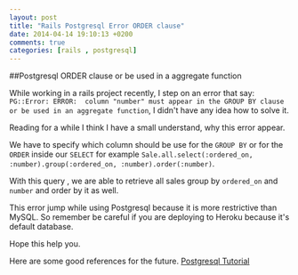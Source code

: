 ```yaml
---
layout: post
title: "Rails Postgresql Error ORDER clause"
date: 2014-04-14 19:10:13 +0200
comments: true
categories: [rails , postgresql]
---
```


##Postgresql ORDER clause or be used in a aggregate function

While working in a rails project recently, I step on an error that say: `PG::Error: ERROR:  column "number" must appear in the GROUP BY clause or be used in an aggregate function`,
I didn't have any idea how to solve it.

Reading for a while I think I have a small understand, why this error appear.

We have to specify which column should be use for the `GROUP BY` or for the `ORDER` inside our `SELECT` for example `Sale.all.select(:ordered_on, :number).group(:ordered_on, :number).order(:number)`.

With this query , we are able to retrieve all sales group by `ordered_on` and `number` and order by it as well.

This error jump while using Postgresql because it is more restrictive than MySQL. So remember be careful if you are deploying to Heroku because it's default database.

Hope this help you.

Here are some good references for the future. [Postgresql Tutorial](http://www.postgresqltutorial.com/)

